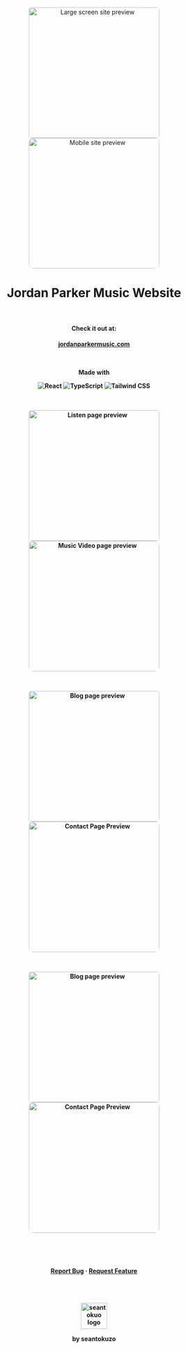 <div align="center">
<br>
<p align="center">
  <img align="center" height="300px" style="border-radius: 5px;" alt="Large screen site preview" src="https://seantokuzo-bucket.s3.us-west-1.amazonaws.com/jp-music-site-images/jp_lg-Home.png">
  <img align="center" height="300px" style="border-radius: 10px;" alt="Mobile site preview" src="https://seantokuzo-bucket.s3.us-west-1.amazonaws.com/jp-music-site-images/jp_sm-Home.png">
</p>
<h1 align="center">Jordan Parker Music Website</h1>
<br>
<h4>Check it out at:<h4>
<a href="https://jordanparkermusic.com" target="_blank" rel="noreferrer noopener">
  jordanparkermusic.com
</a>
<br>
<br>
<br>
<p align=center>Made with</p>
<img alt="React" src="https://img.shields.io/badge/-React-61DAFB?style=for-the-badge&logo=react&logoColor=white" />
<img alt="TypeScript" src="https://img.shields.io/badge/-TypeScript-007ACC?style=for-the-badge&logo=typescript&logoColor=white" />
<img alt="Tailwind CSS" src="https://img.shields.io/badge/-Tailwind%20CSS-06B6D4?style=for-the-badge&logo=typescript&logoColor=white" />
<br>
<br>
<br>
  <p align="center">
  <img align="center" height="300px" style="border-radius: 5px;" alt="Listen page preview" src="https://seantokuzo-bucket.s3.us-west-1.amazonaws.com/jp-music-site-images/jp_lg-Listen-soundcloud.png">
  <img align="center" height="300px" style="border-radius: 10px;" alt="Music Video page preview" src="https://seantokuzo-bucket.s3.us-west-1.amazonaws.com/jp-music-site-images/jp_sm-Listen-spotify.png">
</p>
<br>
  <p align="center">
  <img align="center" height="300px" style="border-radius: 5px;" alt="Blog page preview" src="https://seantokuzo-bucket.s3.us-west-1.amazonaws.com/jp-music-site-images/jp_lg-Watch.png">
  <img align="center" height="300px" style="border-radius: 10px;" alt="Contact Page Preview" src="https://seantokuzo-bucket.s3.us-west-1.amazonaws.com/jp-music-site-images/jp_sm-Watch.png">
</p>
<br>
  <p align="center">
  <img align="center" height="300px" style="border-radius: 5px;" alt="Blog page preview" src="https://seantokuzo-bucket.s3.us-west-1.amazonaws.com/jp-music-site-images/jp_lg-Blog.png">
  <img align="center" height="300px" style="border-radius: 10px;" alt="Contact Page Preview" src="https://seantokuzo-bucket.s3.us-west-1.amazonaws.com/jp-music-site-images/jp_sm-Contact.png">
</p>
<br>
<br>
<br>
  <p align="center">
    <a href="https://github.com/seantokuzo/jordanparkermusic/issues">Report Bug</a>
    ·
    <a href="https://github.com/seantokuzo/jordanparkermusic/issues">Request Feature</a>
  </p>
  <br>
  <br>
  <br>
  <img align="center" width="60px" alt="seantokuo logo" src="https://seantokuzo-bucket.s3.us-west-1.amazonaws.com/kuzoLogo_sizes/kuzoLogo_day-144.png">
  <br>
  <p>by seantokuzo</p>
</div>
